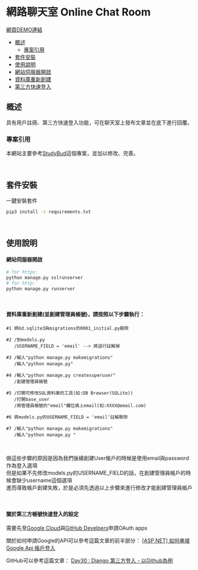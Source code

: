 # 網路聊天室 Online Chat Room  

[網頁DEMO連結](https://marginlmanchatroom.ddns.net/)  


* [概述](#overview)  
  * [專案引用](#site)  
* [套件安裝](#install)  
* [使用說明](#use)  
 * [網站伺服器開啟](#runserver)
 * [資料庫重新創建](#database)
 * [第三方快速登入](#thirdpartylogin)
  

<h2 id"overview">概述</h2>

具有用戶註冊、第三方快速登入功能，可在聊天室上發布文章並在底下進行回覆。


<h3 id"site">專案引用</h3>

本網站主要參考[StudyBud](https://github.com/divanov11/StudyBud/)這個專案，並加以修改、完善。

<br>

<h2 id"install">套件安裝</h2>  

一鍵安裝套件  

```bash
pip3 install -r requirements.txt
```

<br>

<h2 id"use">使用說明</h2>

<h4 id="#runserver">網站伺服器開啟</h4>

```bash
# for https:
python manage.py sslrunserver
# for http:
python manage.py runserver
```
<br>

<h4 id="#database">資料庫重新創建(並創建管理員帳號)，請按照以下步驟執行：</h4>

```
#1 將bd.sqlite3與migrations的0001_initial.py刪除
```

```
#2 /到models.py
   /USERNAME_FIELD = 'email' --> 將這行註解掉
```

```
#3 /輸入"python manage.py makemigrations"
   /輸入"python manage.py"
```

```
#4 /輸入"python manage.py createsuperuser"
   /創建管理員帳號
```

```
#5 /打開可修改SQL資料庫的工具(如:DB Browser(SQLite))
   /打開base_user
   /將管理員帳號的"email"欄位填上email(如:XXXX@email.com)
```

```
#6 將models.py的USERNAME_FIELD = 'email'註解刪除
```

```
#7 /輸入"python manage.py makemigrations"
   /輸入"python manage.py "
```
<br>

做這些步驟的原因是因為我們後續創建User帳戶的時候是使用email與password作為登入選項  
但是如果不先修改models.py的USERNAME_FIELD的話，在創建管理員帳戶的時候會缺少username這個選項  
進而導致帳戶創建失敗，於是必須先透過以上步驟來進行修改才能創建管理員帳戶  

<br>

<h4 id="#thirdpartylogin">關於第三方帳號快速登入的設定</h4>

需要先至[Google Cloud](https://console.cloud.google.com/welcome?project=modified-badge-272616&hl=zh-tw)與[GitHub Develpers](https://github.com/settings/developers)申請OAuth apps

關於如何申請Google的API可以參考這篇文章的前半部分： [[ASP.NET] 如何串接 Google Api 帳戶登入](https://blog.hungwin.com.tw/aspnet-google-login/)

GitHub可以參考這篇文章： [Day30 : Django 第三方登入 - 以Github為例](https://ithelp.ithome.com.tw/articles/10206389)
